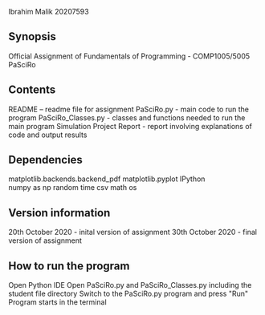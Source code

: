Ibrahim Malik
20207593

## Synopsis

Official Assignment of Fundamentals of Programming - COMP1005/5005
PaSciRo

## Contents

README – readme file for assignment
PaSciRo.py - main code to run the program
PaSciRo_Classes.py - classes and functions needed to run the main program
Simulation Project Report - report involving explanations of code and output results

## Dependencies

matplotlib.backends.backend_pdf
matplotlib.pyplot
IPython  
numpy as np
random
time
csv
math
os

## Version information

20th October 2020 - inital version of assignment
30th October 2020 - final version of assignment

## How to run the program

Open Python IDE
Open PaSciRo.py and PaSciRo_Classes.py  including the student file directory
Switch to the PaSciRo.py program and press "Run"
Program starts in the terminal